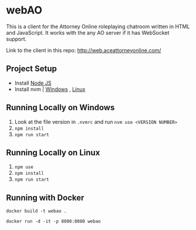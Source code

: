 # webAO

This is a client for the Attorney Online roleplaying chatroom written in HTML and JavaScript.
It works with the any AO server if it has WebSocket support.

Link to the client in this repo: <http://web.aceattorneyonline.com/>

## Project Setup

- Install [Node JS](https://nodejs.org/en/)
- Install nvm | [Windows](https://github.com/coreybutler/nvm-windows) , [Linux](https://github.com/nvm-sh/nvm)

## Running Locally on Windows

1. Look at the file version in `.nvmrc` and run `nvm use <VERSION NUMBER>`
2. `npm install`
3. `npm run start`

## Running Locally on Linux

1. `npm use`
2. `npm install`
3. `npm run start`

## Running with Docker

`docker build -t webao .`

`docker run -d -it -p 8080:8080 webao`
